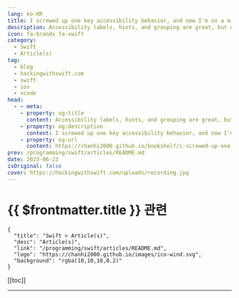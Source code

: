 ```yaml
---
lang: ko-KR
title: I screwed up one key accessibility behavior, and now I'm on a mission to do better
description: Accessibility labels, hints, and grouping are great, but don’t forget to think about Voice Control too.
icon: fa-brands fa-swift
category:
  - Swift
  - Article(s)
tag: 
  - blog
  - hackingwithswift.com
  - swift
  - ios
  - xcode
head:
  - - meta:
    - property: og:title
      content: Accessibility labels, hints, and grouping are great, but don’t forget to think about Voice Control too.
    - property: og:description
      content: I screwed up one key accessibility behavior, and now I'm on a mission to do better
    - property: og:url
      content: https://chanhi2000.github.io/bookshelf/i-screwed-up-one-key-accessibility-behavior-and-now-i-m-on-a-mission-to-do-better.html
prev: /programming/swift/articles/README.md
date: 2023-06-23
isOriginal: false
cover: https://hackingwithswift.com/uploads/recording.jpg
---
```


# {{ $frontmatter.title }} 관련

```component VPCard
{
  "title": "Swift > Article(s)",
  "desc": "Article(s)",
  "link": "/programming/swift/articles/README.md",
  "logo": "https://chanhi2000.github.io/images/ico-wind.svg",
  "background": "rgba(10,10,10,0.2)"
}
```

[[toc]]

---

<SiteInfo
  name="I screwed up one key accessibility behavior, and now I'm on a mission to do better - Hacking with Swift"
  desc="Accessibility labels, hints, and grouping are great, but don’t forget to think about Voice Control too."
  url="https://hackingwithswift.com/articles/261/i-screwed-up-one-key-accessibility-behavior-and-now-i-m-on-a-mission-to-do-better"
  logo="https://hackingwithswift.com/favicon.svg"
  preview="https://hackingwithswift.com/uploads/recording.jpg"/>

